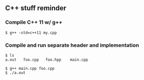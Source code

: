 ## C++ stuff reminder

### Compile C++ 11 w/ g++

    $ g++ -std=c++11 my.cpp

### Compile and run separate header and implementation

    $ ls
    a.out   foo.cpp   foo.hpp    main.cpp

    $ g++ main.cpp foo.cpp
    $ ./a.out

